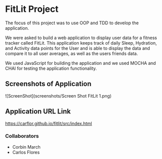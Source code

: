 # FitLit Project 

The focus of this project was to use OOP and TDD to develop the application. 

We were asked to build a web application to display user data for a fitness tracker called FitLit. This application keeps track of daily Sleep, Hydration, and Activity data points for the User and is able to display the data and compare it to all user averages, as well as the users friends data. 

We used JavaScript for building the application and we used MOCHA and CHAI for testing the application functionality. 


## Screenshots of Application

![ScreenShot](screenshots/Screen Shot FitLit 1.png)

## Application URL Link

https://carflor.github.io/fitlit/src/index.html

### Collaborators 
- Corbin March
- Carlos Flores
